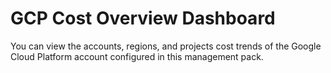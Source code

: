 # GCP Cost Overview Dashboard
You can view the accounts, regions, and projects cost trends of the Google Cloud Platform account configured in this management pack.
